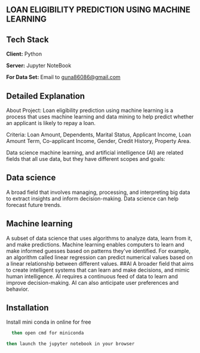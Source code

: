 ## LOAN ELIGIBILITY PREDICTION USING MACHINE LEARNING
## Tech Stack

**Client:**  Python

**Server:** Jupyter NoteBook

**For Data Set:** Email to guna86086@gmail.com
## Detailed Explanation

About Project: Loan eligibility prediction using machine learning is a process that uses machine learning and data mining to help predict whether an applicant is likely to repay a loan.

Criteria: Loan Amount, Dependents, Marital Status, Applicant Income, Loan Amount Term, Co-applicant Income, Gender, Credit History, Property Area.

Data science machine learning, and artificial intelligence (AI) are related fields that all use data, but they have different scopes and goals:

## Data science
A broad field that involves managing, processing, and interpreting big data to extract insights and inform decision-making. Data science can help forecast future trends.
## Machine learning
A subset of data science that uses algorithms to analyze data, learn from it, and make predictions. Machine learning enables computers to learn and make informed guesses based on patterns they've identified. For example, an algorithm called linear regression can predict numerical values based on a linear relationship between different values. 
##AI
A broader field that aims to create intelligent systems that can learn and make decisions, and mimic human intelligence. AI requires a continuous feed of data to learn and improve decision-making. AI can also anticipate user preferences and behavior.


## Installation

Install mini conda in online for free

```bash
  then open cmd for miniconda
```
```bash
then launch the jupyter notebook in your browser
```
    